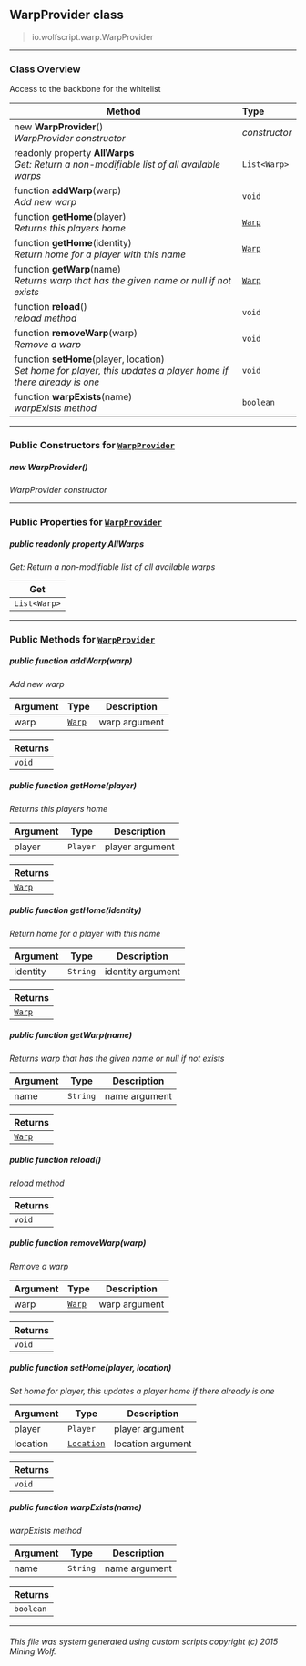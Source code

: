 ## WarpProvider __class__

>io.wolfscript.warp.WarpProvider

---

### Class Overview

Access to the backbone for the whitelist

Method | Type   
--- | :--- 
new __WarpProvider__() <br> _WarpProvider constructor_ | _constructor_
 readonly property __AllWarps__ <br> _Get: Return a non-modifiable list of all available warps_ | `List<Warp>`
 function __addWarp__(warp) <br> _Add new warp_ | `void`
 function __getHome__(player) <br> _Returns this players home_ | [`Warp`](Warp.md)
 function __getHome__(identity) <br> _Return home for a player with this name_ | [`Warp`](Warp.md)
 function __getWarp__(name) <br> _Returns warp that has the given name or null if not exists_ | [`Warp`](Warp.md)
 function __reload__() <br> _reload method_ | `void`
 function __removeWarp__(warp) <br> _Remove a warp_ | `void`
 function __setHome__(player, location) <br> _Set home for player, this updates a player home if there already is one_ | `void`
 function __warpExists__(name) <br> _warpExists method_ | `boolean`



---

### Public Constructors for [`WarpProvider`](WarpProvider.md)

##### <a id='warpprovider'></a>new __WarpProvider__() 

_WarpProvider constructor_


---

### Public Properties for [`WarpProvider`](WarpProvider.md)

##### <a id='allwarps'></a>public  readonly property __AllWarps__

_Get: Return a non-modifiable list of all available warps_

Get | 
--- | 
`List<Warp>` |



---

### Public Methods for [`WarpProvider`](WarpProvider.md)

##### <a id='addwarp'></a>public  function __addWarp__(warp)

_Add new warp_

Argument | Type | Description  
--- | --- | --- 
warp | [`Warp`](Warp.md) | warp argument

Returns | 
--- | 
`void` |


##### <a id='gethome'></a>public  function __getHome__(player)

_Returns this players home_

Argument | Type | Description  
--- | --- | --- 
player | `Player` | player argument

Returns | 
--- | 
[`Warp`](Warp.md) |


##### <a id='gethome'></a>public  function __getHome__(identity)

_Return home for a player with this name_

Argument | Type | Description  
--- | --- | --- 
identity | `String` | identity argument

Returns | 
--- | 
[`Warp`](Warp.md) |


##### <a id='getwarp'></a>public  function __getWarp__(name)

_Returns warp that has the given name or null if not exists_

Argument | Type | Description  
--- | --- | --- 
name | `String` | name argument

Returns | 
--- | 
[`Warp`](Warp.md) |


##### <a id='reload'></a>public  function __reload__()

_reload method_

Returns | 
--- | 
`void` |


##### <a id='removewarp'></a>public  function __removeWarp__(warp)

_Remove a warp_

Argument | Type | Description  
--- | --- | --- 
warp | [`Warp`](Warp.md) | warp argument

Returns | 
--- | 
`void` |


##### <a id='sethome'></a>public  function __setHome__(player, location)

_Set home for player, this updates a player home if there already is one_

Argument | Type | Description  
--- | --- | --- 
player | `Player` | player argument
location | [`Location`](../api/world/position/Location.md) | location argument

Returns | 
--- | 
`void` |


##### <a id='warpexists'></a>public  function __warpExists__(name)

_warpExists method_

Argument | Type | Description  
--- | --- | --- 
name | `String` | name argument

Returns | 
--- | 
`boolean` |


---


###### This file was system generated using custom scripts copyright (c) 2015 Mining Wolf.
	

